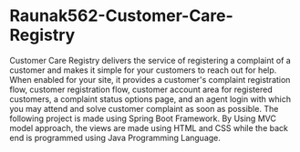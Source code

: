 # Raunak562-Customer-Care-Registry
Customer Care Registry delivers the service of registering a complaint of a customer and makes it simple for your customers to reach out for help. When enabled for your site, it provides a customer's complaint registration flow, customer registration flow, customer account area for registered customers, a complaint status options page, and an agent login with which you may attend and solve customer complaint as soon as possible. The following project is made using  Spring Boot Framework. By Using MVC model approach, the views are made using HTML and CSS while the back end is programmed using Java Programming Language.
